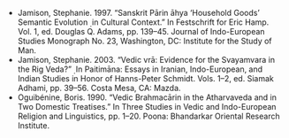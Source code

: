 - Jamison, Stephanie. 1997. “Sanskrit Pārin āhya ‘Household Goods’ Semantic Evolution ̣ in Cultural Context.” In Festschrift for Eric Hamp. Vol. 1, ed. Douglas Q. Adams, pp. 139–45. Journal of Indo-European Studies Monograph No. 23, Washington, DC: Institute for the Study of Man.
- Jamison, Stephanie. 2003. “Vedic vrā: Evidence for the Svayamvara in the Rig Veda?” ̣ In Paitimāna: Essays in Iranian, Indo-European, and Indian Studies in Honor of Hanns-Peter Schmidt. Vols. 1–2, ed. Siamak Adhami, pp. 39–56. Costa Mesa, CA: Mazda.
- Oguibénine, Boris. 1990. “Vedic Brahmacārin in the Atharvaveda and in Two Domestic Treatises.” In Three Studies in Vedic and Indo-European Religion and Linguistics, pp. 1–20. Poona: Bhandarkar Oriental Research Institute.